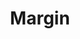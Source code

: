 ---
title: Margin
description: Sets the outer spacing of elements, controlling distance between them and surrounding content.
icon: border-outer
---